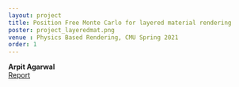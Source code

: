 ```yaml
---
layout: project
title: Position Free Monte Carlo for layered material rendering
poster: project_layeredmat.png
venue : Physics Based Rendering, CMU Spring 2021
order: 1
---
```

**Arpit Agarwal**  
[Report](assets/pdf/project_layeredmat.pdf)